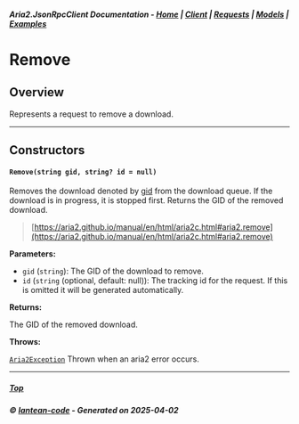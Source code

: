##### Aria2.JsonRpcClient Documentation  - [Home](index.md) | [Client](client.md) | [Requests](requests.md) | [Models](models.md) | [Examples](examples.md)

# Remove

## Overview

Represents a request to remove a download.

---

## Constructors
#### `Remove(string gid, string? id = null)`

Removes the download denoted by [gid](#Remove_string_gid__string__id___null_gid) from the download queue.
If the download is in progress, it is stopped first.
Returns the GID of the removed download.

> [https://aria2.github.io/manual/en/html/aria2c.html#aria2.remove](https://aria2.github.io/manual/en/html/aria2c.html#aria2.remove)

**Parameters:**
<a id="Remove_string_gid__string__id___null_gid"></a>
- `gid` (`string`): The GID of the download to remove.
<a id="Remove_string_gid__string__id___null_id"></a>
- `id` (`string` (optional, default: null)): The tracking id for the request. If this is omitted it will be generated automatically.

**Returns:**

The GID of the removed download.

**Throws:**

[`Aria2Exception`](Aria2Exception.md)
Thrown when an aria2 error occurs.

---




##### [Top](#top)
##### © [lantean-code](https://github.com/lantean-code) - _Generated on 2025-04-02_
